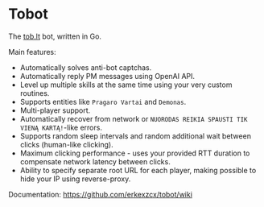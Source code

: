 # Tobot

The [tob.lt](http://tob.lt/) bot, written in Go. 

Main features:
 * Automatically solves anti-bot captchas.
 * Automatically reply PM messages using OpenAI API.
 * Level up multiple skills at the same time using your very custom routines.
 * Supports entities like `Pragaro Vartai` and `Demonas`.
 * Multi-player support.
 * Automatically recover from network or `NUORODAS REIKIA SPAUSTI TIK VIENĄ KARTĄ!`-like errors.
 * Supports random sleep intervals and random additional wait between clicks (human-like clicking).
 * Maximum clicking performance - uses your provided RTT duration to compensate network latency between clicks.
 * Ability to specify separate root URL for each player, making possible to hide your IP using reverse-proxy.

Documentation: https://github.com/erkexzcx/tobot/wiki
